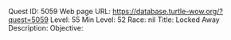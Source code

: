 Quest ID: 5059
Web page URL: https://database.turtle-wow.org/?quest=5059
Level: 55
Min Level: 52
Race: nil
Title: Locked Away
Description: 
Objective: 

